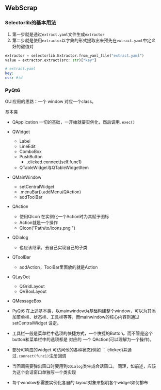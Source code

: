## WebScrap

### Selectorlib的基本用法

1. 第一步就是通过`extract.yaml`文件生成`extractor`
2. 第二步就是使用`extractor`以字典的形式提取出来预先在`extract.yaml`中定义好的键值对

```Python
extractor = selectorlib.Extractor.from_yaml_file("extract.yaml")
value = extractor.extract(src: str)["key"]
```

```yaml
# extract.yaml
key: 
css: #id
```



### PyQt6

GUI应用的思路：一个 window 对应一个class。

基本类
- QApplication
  一切的基础，一开始就要实例化，然后调用`.exec()`
- QWidget
	- Label
	- LineEdit
	- ComboBox
	- PushButton
		- .clicked.connect(self.func1)
	- QTableWidget与QTableWidgetItem
- QMainWindow
	- setCentralWidget
	- .menuBar().addMenu(QAction)
	- addToolBar
- QAction
	- 使用QIcon 在实例化一个Action时为其赋予图标
	- Action就是一个操作
	- QIcon("Path/to/icons.png ")
- QDialog
	- 也应该继承，去自己实现自己的子类
- QToolBar
	- addAction，ToolBar里面放的就是Action
- QLayOot
	- QGridLayout
	- QVBoxLayout
- QMessageBox

- PyQt6 在上述基本类，以mainwindow为基础构建整个window，可以为其添加菜单栏、状态栏、工具栏等等，而mainwindow的核心内容则通过setCentralWidget 设定。

- 工具栏一般是菜单栏中选项的快捷方式，一个快捷的Button。而不管是这个button和菜单栏中的选项都是 对应的 一个 QAction(可以理解为一个操作)。

- 部分可响应的widget 可访问他的各种状态(例如 ： clicked)并通过`.connect(func1)`注册回调

- 当回调需要弹出窗口时要用到`QDialog`类生成会话窗口。
  同理，如前述，应该为这个会话窗口单独写一个类实现

- 每个window都需要实例化各自的 layout对象来指明各个widget如何排布
